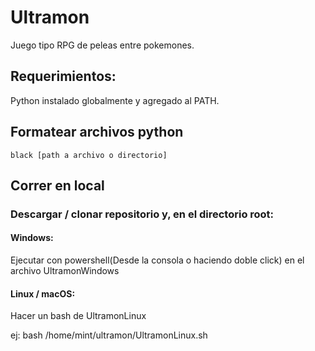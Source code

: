 # Ultramon

Juego tipo RPG de peleas entre pokemones.

## Requerimientos:

Python instalado globalmente y agregado al PATH.

## Formatear archivos python

`black [path a archivo o directorio]`

## Correr en local

### Descargar / clonar repositorio y, en el directorio root:

#### Windows:

Ejecutar con powershell(Desde la consola o haciendo doble click) en el archivo UltramonWindows


#### Linux / macOS:

Hacer un bash de UltramonLinux

ej: bash /home/mint/ultramon/UltramonLinux.sh